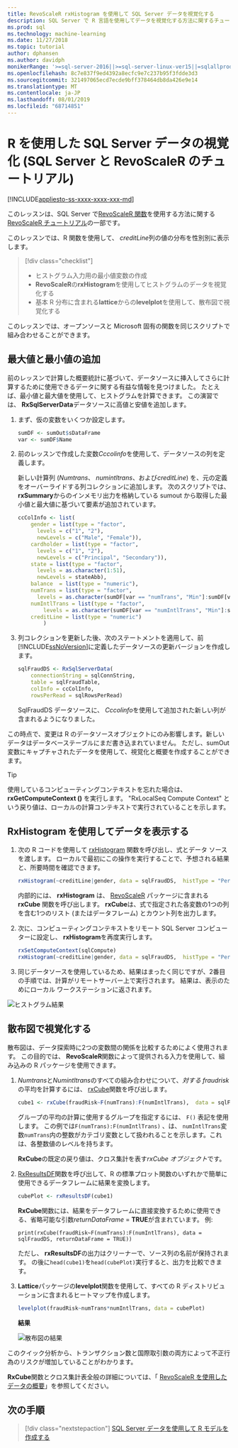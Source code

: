 ```yaml
---
title: RevoScaleR rxHistogram を使用して SQL Server データを視覚化する
description: SQL Server で R 言語を使用してデータを視覚化する方法に関するチュートリアルチュートリアルです。
ms.prod: sql
ms.technology: machine-learning
ms.date: 11/27/2018
ms.topic: tutorial
author: dphansen
ms.author: davidph
monikerRange: '>=sql-server-2016||>=sql-server-linux-ver15||=sqlallproducts-allversions'
ms.openlocfilehash: 8c7e837f9ed4392a8ecfc9e7c237b95f3fdde3d3
ms.sourcegitcommit: 321497065ecd7ecde9bff378464db8da426e9e14
ms.translationtype: MT
ms.contentlocale: ja-JP
ms.lasthandoff: 08/01/2019
ms.locfileid: "68714851"
---
```

#  <a name="visualize-sql-server-data-using-r-sql-server-and-revoscaler-tutorial"></a>R を使用した SQL Server データの視覚化 (SQL Server と RevoScaleR のチュートリアル)
[!INCLUDE[appliesto-ss-xxxx-xxxx-xxx-md](../../includes/appliesto-ss-xxxx-xxxx-xxx-md.md)]

このレッスンは、SQL Server で[RevoScaleR 関数](https://docs.microsoft.com/machine-learning-server/r-reference/revoscaler/revoscaler)を使用する方法に関する[RevoScaleR チュートリアル](deepdive-data-science-deep-dive-using-the-revoscaler-packages.md)の一部です。

このレッスンでは、R 関数を使用して、 *creditLine*列の値の分布を性別別に表示します。

> [!div class="checklist"]
> * ヒストグラム入力用の最小値変数の作成
> * **RevoScaleR**の**rxHistogram**を使用してヒストグラムのデータを視覚化する
> * 基本 R 分布に含まれる**lattice**からの**levelplot**を使用して、散布図で視覚化する

このレッスンでは、オープンソースと Microsoft 固有の関数を同じスクリプトで組み合わせることができます。

## <a name="add-maximum-and-minimum-values"></a>最大値と最小値の追加

前のレッスンで計算した概要統計に基づいて、データソースに挿入してさらに計算するために使用できるデータに関する有益な情報を見つけました。 たとえば、最小値と最大値を使用して、ヒストグラムを計算できます。 この演習では、 **RxSqlServerData**データソースに高値と安値を追加します。

1. まず、仮の変数をいくつか設定します。
  
    ```R
    sumDF <- sumOut$sDataFrame
    var <- sumDF$Name
    ```
  
2. 前のレッスンで作成した変数*Cccolinfo*を使用して、データソースの列を定義します。
  
   新しい計算列 (*Numtrans*、 *numintltrans*、および*creditLine*) を、元の定義をオーバーライドする列コレクションに追加します。 次のスクリプトでは、 **rxSummary**からのインメモリ出力を格納している sumout から取得した最小値と最大値に基づいて要素が追加されています。 
  
    ```R 
    ccColInfo <- list(
        gender = list(type = "factor",
          levels = c("1", "2"), 
          newLevels = c("Male", "Female")),
        cardholder = list(type = "factor",
          levels = c("1", "2"), 
          newLevels = c("Principal", "Secondary")), 
        state = list(type = "factor", 
          levels = as.character(1:51), 
          newLevels = stateAbb), 
        balance  = list(type = "numeric"),
        numTrans = list(type = "factor", 
          levels = as.character(sumDF[var == "numTrans", "Min"]:sumDF[var == "numTrans", "Max"])),
        numIntlTrans = list(type = "factor",  
            levels = as.character(sumDF[var == "numIntlTrans", "Min"]:sumDF[var =="numIntlTrans", "Max"])),
        creditLine = list(type = "numeric")
            )
    ```
  
3. 列コレクションを更新した後、次のステートメントを適用して、前[!INCLUDE[ssNoVersion](../../includes/ssnoversion-md.md)]に定義したデータソースの更新バージョンを作成します。
  
    ```R
    sqlFraudDS <- RxSqlServerData(
        connectionString = sqlConnString,
        table = sqlFraudTable,
        colInfo = ccColInfo,
        rowsPerRead = sqlRowsPerRead)
    ```
  
    SqlFraudDS データソースに、 *Cccolinfo*を使用して追加された新しい列が含まれるようになりました。
  
この時点で、変更は R のデータソースオブジェクトにのみ影響します。新しいデータはデータベーステーブルにまだ書き込まれていません。 ただし、sumOut 変数にキャプチャされたデータを使用して、視覚化と概要を作成することができます。 

> [!TIP]
> 使用しているコンピューティングコンテキストを忘れた場合は、 **rxGetComputeContext ()** を実行します。 "RxLocalSeq Compute Context" という戻り値は、ローカルの計算コンテキストで実行されていることを示します。

## <a name="visualize-data-using-rxhistogram"></a>RxHistogram を使用してデータを表示する

1. 次の R コードを使用して [rxHistogram](https://docs.microsoft.com/machine-learning-server/r-reference/revoscaler/rxhistogram) 関数を呼び出し、式とデータ ソースを渡します。 ローカルで最初にこの操作を実行することで、予想される結果と、所要時間を確認できます。
  
    ```R
    rxHistogram(~creditLine|gender, data = sqlFraudDS,  histType = "Percent")
    ```
 
    内部的には、 **rxHistogram** は、 [RevoScaleR](https://docs.microsoft.com/machine-learning-server/r-reference/revoscaler/rxcube) パッケージに含まれる **rxCube** 関数を呼び出します。 **rxCube**は、式で指定された各変数の1つの列を含む1つのリスト (またはデータフレーム) とカウント列を出力します。
    
2. 次に、コンピューティングコンテキストをリモート SQL Server コンピューターに設定し、 **rxHistogram**を再度実行します。
  
    ```R
    rxSetComputeContext(sqlCompute)
    rxHistogram(~creditLine|gender, data = sqlFraudDS,  histType = "Percent")
    ```
 
3. 同じデータソースを使用しているため、結果はまったく同じですが、2番目の手順では、計算がリモートサーバー上で実行されます。 結果は、表示のためにローカル ワークステーションに返されます。
   
  ![ヒストグラム結果](media/rsql-sue-histogramresults.jpg "ヒストグラム結果")


## <a name="visualize-with-scatter-plots"></a>散布図で視覚化する

散布図は、データ探索時に2つの変数間の関係を比較するためによく使用されます。 この目的では、 **RevoScaleR**関数によって提供される入力を使用して、組み込みの R パッケージを使用できます。

1. *Numtrans*と*Numintltrans*のすべての組み合わせについて、*対する fraudrisk*の平均を計算するには、 [rxCube](https://docs.microsoft.com/machine-learning-server/r-reference/revoscaler/rxcrosstabs)関数を呼び出します。
  
    ```R
    cube1 <- rxCube(fraudRisk~F(numTrans):F(numIntlTrans),  data = sqlFraudDS)
    ```
  
    グループの平均の計算に使用するグループを指定するには、 `F()` 表記を使用します。 この例では`F(numTrans):F(numIntlTrans)` 、は、 `numIntlTrans`変数`numTrans`内の整数がカテゴリ変数として扱われることを示します。これは、各整数値のレベルを持ちます。
  
    **RxCube**の既定の戻り値は、クロス集計を表す*rxCube オブジェクト*です。 
  
2. [RxResultsDF](https://docs.microsoft.com/machine-learning-server/r-reference/revoscaler/rxresultsdf)関数を呼び出して、R の標準プロット関数のいずれかで簡単に使用できるデータフレームに結果を変換します。
  
    ```R
    cubePlot <- rxResultsDF(cube1)
    ```
  
    **RxCube**関数には、結果をデータフレームに直接変換するために使用できる、省略可能な引数*returnDataFrame* = **TRUE**が含まれています。 例:
    
    `print(rxCube(fraudRisk~F(numTrans):F(numIntlTrans), data = sqlFraudDS, returnDataFrame = TRUE))`
       
    ただし、 **rxResultsDF**の出力はクリーナーで、ソース列の名前が保持されます。 の後に`head(cube1)`を`head(cubePlot)`実行すると、出力を比較できます。
  
3. **Lattice**パッケージの**levelplot**関数を使用して、すべての R ディストリビューションに含まれるヒートマップを作成します。
  
    ```R
    levelplot(fraudRisk~numTrans*numIntlTrans, data = cubePlot)
    ```
  
    **結果**
  
    ![散布図の結果](media/rsql-sue-scatterplotresults.jpg "散布図の結果")
  
このクイック分析から、トランザクション数と国際取引数の両方によって不正行為のリスクが増加していることがわかります。

**RxCube**関数とクロス集計表全般の詳細については、「 [RevoScaleR を使用したデータの概要](https://docs.microsoft.com/machine-learning-server/r/how-to-revoscaler-data-summaries)」を参照してください。

## <a name="next-steps"></a>次の手順

> [!div class="nextstepaction"]
> [SQL Server データを使用して R モデルを作成する](../../advanced-analytics/tutorials/deepdive-create-models.md)